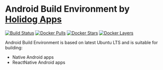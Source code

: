 # Android Build Environment by [Holidog Apps](https://holidog.com)

[![Build Status](https://img.shields.io/docker/build/brainbeanapps/android-build-environment.svg)](https://hub.docker.com/r/brainbeanapps/android-build-environment)
[![Docker Pulls](https://img.shields.io/docker/pulls/brainbeanapps/android-build-environment.svg)](https://hub.docker.com/r/brainbeanapps/android-build-environment)
[![Docker Stars](https://img.shields.io/docker/stars/brainbeanapps/android-build-environment.svg)](https://hub.docker.com/r/brainbeanapps/android-build-environment)
[![Docker Layers](https://images.microbadger.com/badges/image/brainbeanapps/android-build-environment.svg)](https://microbadger.com/images/brainbeanapps/android-build-environment)

Android Build Environment is based on latest Ubuntu LTS and is suitable for building:

* Native Android apps
* ReactNative Android apps
